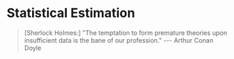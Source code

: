 # Statistical Estimation
> [Sherlock Holmes:] "The temptation to form premature theories upon insufficient data is the bane of our profession."
--- Arthur Conan Doyle

